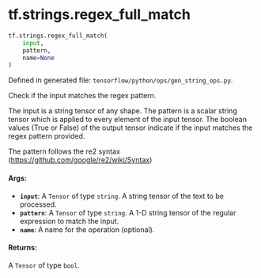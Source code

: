 <div itemscope itemtype="http://developers.google.com/ReferenceObject">
<meta itemprop="name" content="tf.strings.regex_full_match" />
<meta itemprop="path" content="Stable" />
</div>

# tf.strings.regex_full_match

``` python
tf.strings.regex_full_match(
    input,
    pattern,
    name=None
)
```



Defined in generated file: `tensorflow/python/ops/gen_string_ops.py`.

Check if the input matches the regex pattern.

The input is a string tensor of any shape. The pattern is a scalar
string tensor which is applied to every element of the input tensor.
The boolean values (True or False) of the output tensor indicate
if the input matches the regex pattern provided.

The pattern follows the re2 syntax (https://github.com/google/re2/wiki/Syntax)

#### Args:

* <b>`input`</b>: A `Tensor` of type `string`.
    A string tensor of the text to be processed.
* <b>`pattern`</b>: A `Tensor` of type `string`.
    A 1-D string tensor of the regular expression to match the input.
* <b>`name`</b>: A name for the operation (optional).


#### Returns:

A `Tensor` of type `bool`.